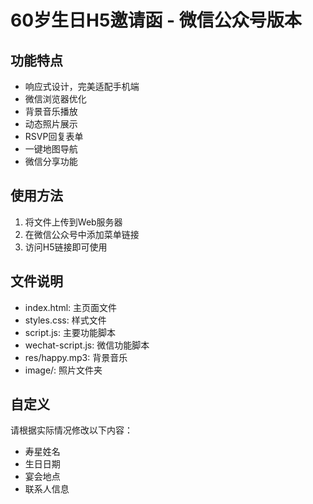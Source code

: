 # 60岁生日H5邀请函 - 微信公众号版本

## 功能特点
- 响应式设计，完美适配手机端
- 微信浏览器优化
- 背景音乐播放
- 动态照片展示
- RSVP回复表单
- 一键地图导航
- 微信分享功能

## 使用方法
1. 将文件上传到Web服务器
2. 在微信公众号中添加菜单链接
3. 访问H5链接即可使用

## 文件说明
- index.html: 主页面文件
- styles.css: 样式文件
- script.js: 主要功能脚本
- wechat-script.js: 微信功能脚本
- res/happy.mp3: 背景音乐
- image/: 照片文件夹

## 自定义
请根据实际情况修改以下内容：
- 寿星姓名
- 生日日期
- 宴会地点
- 联系人信息
